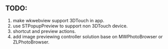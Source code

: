 ## TODO:

1. make wkwebview support 3DTouch in app.
2. use STPopupPreview to support non 3DTouch device.
3. shortcut and preview actions.
4. add image previewing controller solution base on MWPhotoBrowser or ZLPhotoBrowser.
